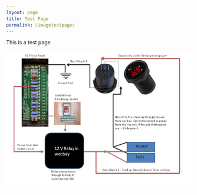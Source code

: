 ```yaml
---
layout: page
title: Test Page
permalink: /imagetestpage/
---
```


This is a test page

<img src="/assets/webammeterdiagramV2.jpg"/>
